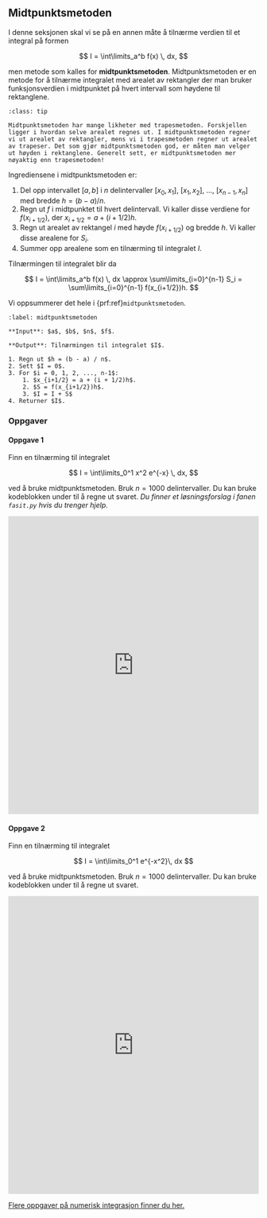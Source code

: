 ## Midtpunktsmetoden

I denne seksjonen skal vi se på en annen måte å tilnærme verdien til et integral på formen

$$
I = \int\limits_a^b f(x) \, dx,
$$

men metode som kalles for **midtpunktsmetoden**. Midtpunktsmetoden er en metode for å tilnærme integralet med arealet av rektangler der man bruker funksjonsverdien i midtpunktet på hvert intervall som høydene til rektanglene. 

```{admonition} Midtpunktsmetoden vs. trapesmetoden
:class: tip

Midtpunktsmetoden har mange likheter med trapesmetoden. Forskjellen ligger i hvordan selve arealet regnes ut. I midtpunktsmetoden regner vi ut arealet av rektangler, mens vi i trapesmetoden regner ut arealet av trapeser. Det som gjør midtpunktsmetoden god, er måten man velger ut høyden i rektanglene. Generelt sett, er midtpunktsmetoden mer nøyaktig enn trapesmetoden!
```

Ingrediensene i midtpunktsmetoden er:

1. Del opp intervallet $[a, b]$ i $n$ delintervaller $[x_0, x_1]$, $[x_1, x_2]$, ..., $[x_{n-1}, x_n]$ med bredde $h = (b - a) / n$.
2. Regn ut $f$ i midtpunktet til hvert delintervall. Vi kaller disse verdiene for $f(x_{i+1/2})$, der $x_{i + 1/2} = a + (i + 1/2)h$.
3. Regn ut arealet av rektangel $i$ med høyde $f(x_{i+1/2})$ og bredde $h$. Vi kaller disse arealene for $S_i$.
4. Summer opp arealene som en tilnærming til integralet $I$.

Tilnærmingen til integralet blir da

$$
I = \int\limits_a^b f(x) \, dx \approx \sum\limits_{i=0}^{n-1} S_i = \sum\limits_{i=0}^{n-1} f(x_{i+1/2})h.
$$

Vi oppsummerer det hele i {prf:ref}`midtpunktsmetoden`.

```{prf:algorithm} Midtpunktsmetoden
:label: midtpunktsmetoden

**Input**: $a$, $b$, $n$, $f$.

**Output**: Tilnærmingen til integralet $I$.

1. Regn ut $h = (b - a) / n$.
2. Sett $I = 0$.
3. For $i = 0, 1, 2, ..., n-1$:
    1. $x_{i+1/2} = a + (i + 1/2)h$.
    2. $S = f(x_{i+1/2})h$.
    3. $I = I + S$
4. Returner $I$.
```


### Oppgaver

#### Oppgave 1

Finn en tilnærming til integralet

$$
I = \int\limits_0^1 x^2 e^{-x} \, dx,
$$

ved å bruke midtpunktsmetoden. Bruk $n = 1000$ delintervaller. Du kan bruke kodeblokken under til å regne ut svaret.
*Du finner et løsningsforslag i fanen `fasit.py` hvis du trenger hjelp*.

<iframe src="https://trinket.io/embed/python/27d766e4e2" width="100%" height="600" frameborder="0" marginwidth="0" marginheight="0" allowfullscreen></iframe>

#### Oppgave 2

Finn en tilnærming til integralet

$$
I = \int\limits_0^1 e^{-x^2}\, dx
$$

ved å bruke midtpunktsmetoden. Bruk $n = 1000$ delintervaller. Du kan bruke kodeblokken under til å regne ut svaret.

<iframe src="https://trinket.io/embed/python/352bd16743" width="100%" height="600" frameborder="0" marginwidth="0" marginheight="0" allowfullscreen></iframe>




[Flere oppgaver på numerisk integrasjon finner du her.](../oppgaver/integrasjon_nb) 